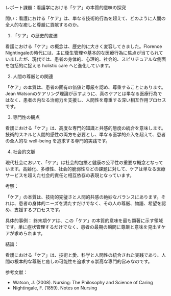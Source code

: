 レポート課題：看護学における「ケア」の本質的意味の探究

問い：看護における「ケア」は、単なる技術的行為を超えて、どのように人間の全人的な癒しと尊厳に貢献するのか。

1. 「ケア」の歴史的変遷

看護における「ケア」の概念は、歴史的に大きく変容してきました。Florence Nightingaleの時代には、主に衛生管理や基本的な医療行為に焦点が当てられていましたが、現代では、患者の身体的、心理的、社会的、スピリチュアルな側面を包括的に捉える holistic care へと進化しています。

2. 人間の尊厳との関連

「ケア」の本質は、患者の固有の価値と尊厳を認め、尊重することにあります。Jean Watsonのケアリング理論が示すように、真のケアとは単なる医療行為ではなく、患者の内なる治癒力を支援し、人間性を尊重する深い相互作用プロセスです。

3. 専門性の観点

看護における「ケア」は、高度な専門的知識と共感的態度の統合を意味します。技術的スキルと人間的感性の両方を必要とし、単なる医学的介入を超えて、患者の全人的な well-being を追求する専門的実践です。

4. 社会的文脈

現代社会において、「ケア」は社会的包摂と健康の公平性の重要な概念となっています。高齢化、多様性、社会的脆弱性などの課題に対して、ケアは単なる医療サービスを超えた社会的責任と相互依存の表現となっています。

考察：

「ケア」の本質は、技術的完璧さと人間的共感の絶妙なバランスにあります。それは、患者の身体的ニーズを満たすだけでなく、その人の尊厳、物語、希望を認め、支援するプロセスです。

具体的事例：
終末期ケアは、この「ケア」の本質的意味を最も顕著に示す領域です。単に症状管理するだけでなく、患者の最期の瞬間に尊厳と意味を見出すケアが求められます。

結論：

看護における「ケア」は、技術と愛、科学と人間性の統合された実践であり、人間の根本的な尊厳と癒しの可能性を追求する崇高な専門的営みなのです。

参考文献：
- Watson, J. (2008). Nursing: The Philosophy and Science of Caring
- Nightingale, F. (1859). Notes on Nursing